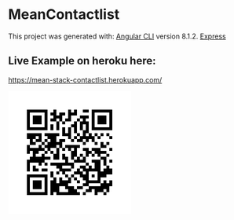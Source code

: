 # MeanContactlist

This project was generated with:
[Angular CLI](https://github.com/angular/angular-cli) version 8.1.2.
[Express](https://expressjs.com/)

## Live Example on heroku here:

https://mean-stack-contactlist.herokuapp.com/

![Screenshot](src/assets/qr.png)

